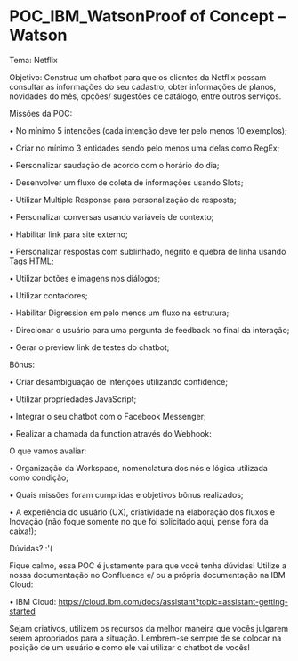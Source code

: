 # POC_IBM_WatsonProof of Concept – Watson
Tema: Netflix

Objetivo: Construa um chatbot para que os clientes da Netflix possam consultar as informações do seu cadastro, obter informações de planos, novidades do mês, opções/ sugestões de catálogo, entre outros serviços.

Missões da POC:

• No mínimo 5 intenções (cada intenção deve ter pelo menos 10 exemplos);

• Criar no mínimo 3 entidades sendo pelo menos uma delas como RegEx;

• Personalizar saudação de acordo com o horário do dia;

• Desenvolver um fluxo de coleta de informações usando Slots;

• Utilizar Multiple Response para personalização de resposta;


• Personalizar conversas usando variáveis de contexto;

• Habilitar link para site externo;

• Personalizar respostas com sublinhado, negrito e quebra de linha usando Tags HTML;

• Utilizar botões e imagens nos diálogos;

• Utilizar contadores;

• Habilitar Digression em pelo menos um fluxo na estrutura;

• Direcionar o usuário para uma pergunta de feedback no final da interação;

• Gerar o preview link de testes do chatbot;

Bônus:

• Criar desambiguação de intenções utilizando confidence;

• Utilizar propriedades JavaScript;

• Integrar o seu chatbot com o Facebook Messenger;

• Realizar a chamada da function através do Webhook:

O que vamos avaliar:

• Organização da Workspace, nomenclatura dos nós e lógica utilizada como condição;

• Quais missões foram cumpridas e objetivos bônus realizados;

• A experiência do usuário (UX), criatividade na elaboração dos fluxos e Inovação (não foque somente no que foi solicitado aqui, pense fora da caixa!);

Dúvidas? :'(

Fique calmo, essa POC é justamente para que você tenha dúvidas! Utilize a nossa documentação no Confluence e/ ou a própria documentação na IBM Cloud:

• IBM Cloud: https://cloud.ibm.com/docs/assistant?topic=assistant-getting-started

Sejam criativos, utilizem os recursos da melhor maneira que vocês julgarem serem apropriados para a situação. Lembrem-se sempre de se colocar na posição de um usuário e como 
ele vai utilizar o chatbot de vocês!
